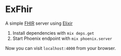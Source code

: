 # ExFhir

A simple [FHIR](http://www.hl7.org/implement/standards/fhir/) server using
[Elixir](http://elixir-lang.org/)

1. Install dependencies with `mix deps.get`
2. Start Phoenix endpoint with `mix phoenix.server`

Now you can visit `localhost:4000` from your browser.
